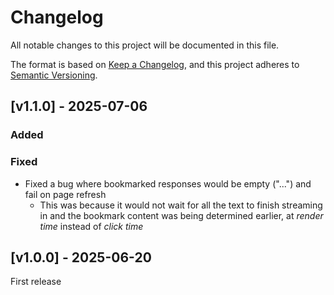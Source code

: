 # Changelog

All notable changes to this project will be documented in this file.

The format is based on [Keep a Changelog](https://keepachangelog.com/en/1.1.0/),
and this project adheres to [Semantic Versioning](https://semver.org/spec/v2.0.0.html).

## [v1.1.0] - 2025-07-06

### Added

### Fixed

- Fixed a bug where bookmarked responses would be empty ("...") and fail on page
  refresh
  - This was because it would not wait for all the text to finish streaming in
    and the bookmark content was being determined earlier, at _render time_
    instead of _click time_

## [v1.0.0] - 2025-06-20

First release
